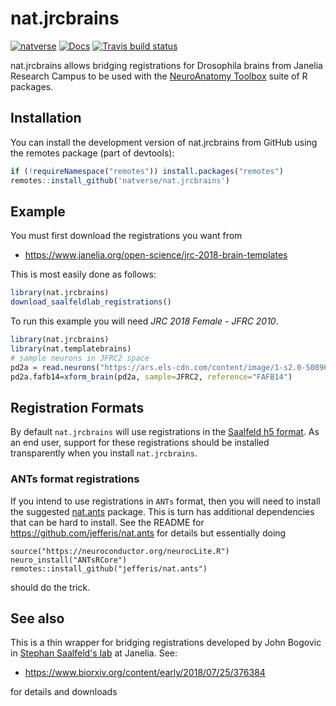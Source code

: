 # nat.jrcbrains
<!-- badges: start -->
[![natverse](https://img.shields.io/badge/natverse-Part%20of%20the%20natverse-a241b6)](https://natverse.github.io)
[![Docs](https://img.shields.io/badge/docs-100%25-brightgreen.svg)](https://natverse.github.io/nat.jrcbrains/reference/)
[![Travis build status](https://travis-ci.org/natverse/nat.jrcbrains.svg?branch=master)](https://travis-ci.org/natverse/nat.jrcbrains)
<!-- badges: end -->

nat.jrcbrains allows bridging registrations for Drosophila brains from Janelia Research Campus
to be used with the [NeuroAnatomy Toolbox](https://natverse.github.io/nat/) suite
of R packages.



## Installation

You can install the development version of nat.jrcbrains from GitHub
using the remotes package (part of devtools):

``` r
if (!requireNamespace("remotes")) install.packages("remotes")
remotes::install_github('natverse/nat.jrcbrains')
```

## Example

You must first download the registrations you want from

* https://www.janelia.org/open-science/jrc-2018-brain-templates

This is most easily done as follows:

``` r
library(nat.jrcbrains)
download_saalfeldlab_registrations()
```

To run this example you will need *JRC 2018 Female - JFRC 2010*.

``` r
library(nat.jrcbrains)
library(nat.templatebrains)
# sample neurons in JFRC2 space
pd2a = read.neurons("https://ars.els-cdn.com/content/image/1-s2.0-S0896627318307426-mmc5.zip")
pd2a.fafb14=xform_brain(pd2a, sample=JFRC2, reference="FAFB14")
```
## Registration Formats
By default `nat.jrcbrains` will use registrations in the 
[Saalfeld h5 format](https://github.com/saalfeldlab/template-building/wiki/Hdf5-Deformation-fields).
As an end user, support for these registrations should be installed transparently
when you install `nat.jrcbrains`.

### ANTs format registrations
If you intend to use registrations in `ANTs` format, then you will need to install
the suggested [nat.ants](https://github.com/jefferis/nat.ants) package. 
This is turn has additional dependencies that can be hard to install. See the README for
https://github.com/jefferis/nat.ants for details but essentially doing

```
source("https://neuroconductor.org/neurocLite.R")
neuro_install("ANTsRCore")
remotes::install_github("jefferis/nat.ants")
```

should do the trick.

## See also

This is a thin wrapper for bridging registrations developed by John Bogovic
in [Stephan Saalfeld's lab](https://www.janelia.org/lab/saalfeld-lab) at Janelia.
See:

* https://www.biorxiv.org/content/early/2018/07/25/376384

for details and downloads
